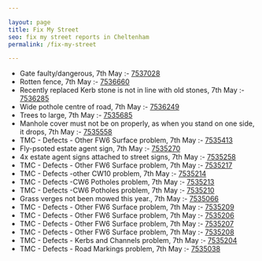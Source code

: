 ```yaml
---

layout: page
title: Fix My Street
seo: fix my street reports in Cheltenham
permalink: /fix-my-street

---
```


<!-- fix_marker starts -->

- Gate faulty/dangerous, 7th May :- [7537028](https://www.fixmystreet.com/report/7537028)
- Rotten fence, 7th May :- [7536660](https://www.fixmystreet.com/report/7536660)
- Recently replaced Kerb stone is not in line with old stones, 7th May :- [7536285](https://www.fixmystreet.com/report/7536285)
- Wide pothole centre of road, 7th May :- [7536249](https://www.fixmystreet.com/report/7536249)
- Trees to large, 7th May :- [7535685](https://www.fixmystreet.com/report/7535685)
- Manhole cover must not be on properly, as when you stand on one side, it drops, 7th May :- [7535558](https://www.fixmystreet.com/report/7535558)
- TMC - Defects - Other FW6  Surface problem, 7th May :- [7535413](https://www.fixmystreet.com/report/7535413)
- Fly-psoted estate agent sign, 7th May :- [7535270](https://www.fixmystreet.com/report/7535270)
- 4x estate agent signs attached to street signs, 7th May :- [7535258](https://www.fixmystreet.com/report/7535258)
- TMC - Defects - Other FW6  Surface problem, 7th May :- [7535217](https://www.fixmystreet.com/report/7535217)
- TMC - Defects -other CW10 problem, 7th May :- [7535214](https://www.fixmystreet.com/report/7535214)
- TMC - Defects -CW6 Potholes  problem, 7th May :- [7535213](https://www.fixmystreet.com/report/7535213)
- TMC - Defects -CW6 Potholes  problem, 7th May :- [7535210](https://www.fixmystreet.com/report/7535210)
- Grass verges not been mowed this year., 7th May :- [7535066](https://www.fixmystreet.com/report/7535066)
- TMC - Defects - Other FW6  Surface problem, 7th May :- [7535209](https://www.fixmystreet.com/report/7535209)
- TMC - Defects - Other FW6  Surface problem, 7th May :- [7535206](https://www.fixmystreet.com/report/7535206)
- TMC - Defects - Other FW6  Surface problem, 7th May :- [7535207](https://www.fixmystreet.com/report/7535207)
- TMC - Defects - Other FW6  Surface problem, 7th May :- [7535208](https://www.fixmystreet.com/report/7535208)
- TMC - Defects - Kerbs and Channels problem, 7th May :- [7535204](https://www.fixmystreet.com/report/7535204)
- TMC - Defects - Road Markings problem, 7th May :- [7535038](https://www.fixmystreet.com/report/7535038)

<!-- fix_marker ends -->